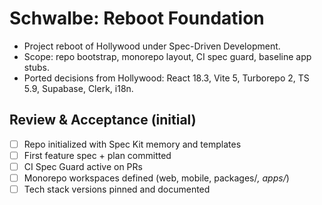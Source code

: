 # Schwalbe: Reboot Foundation

- Project reboot of Hollywood under Spec-Driven Development.
- Scope: repo bootstrap, monorepo layout, CI spec guard, baseline app stubs.
- Ported decisions from Hollywood: React 18.3, Vite 5, Turborepo 2, TS 5.9, Supabase, Clerk, i18n.

## Review & Acceptance (initial)
- [ ] Repo initialized with Spec Kit memory and templates
- [ ] First feature spec + plan committed
- [ ] CI Spec Guard active on PRs
- [ ] Monorepo workspaces defined (web, mobile, packages/*, apps/*)
- [ ] Tech stack versions pinned and documented
